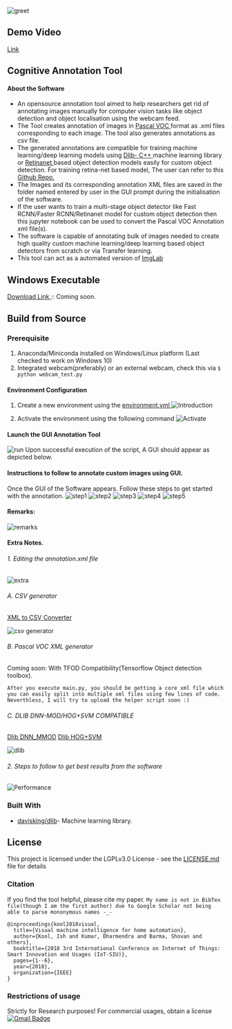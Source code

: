 ![greet](media/greet.png)
## Demo Video
<a href="https://youtu.be/T67T9KhiwFU"> Link </a>

## Cognitive Annotation Tool
#### About the Software 
* An opensource annotation tool aimed to help researchers get rid of annotating images manually for computer vision tasks like object detection and object localisation using the webcam feed. 
* The Tool creates annotation of images in <a href="http://host.robots.ox.ac.uk/pascal/VOC/"> Pascal VOC </a> format as .xml files corresponding to each image. The tool also generates annotations as csv file.
* The generated annotations are compatible for training machine learning/deep learning models using <a href="https://github.com/davisking/dlib"> Dlib- C++ </a> machine learning library or <a href="https://arxiv.org/abs/1708.02002"> Retinanet </a> based object detection models easily for custom object detection. For training retina-net based model, The user can refer to this <a href="https://github.com/fizyr/keras-retinanet">Github Repo. </a> 
* The Images and its corresponding annotation XML files are saved in the folder named entered by user in the GUI prompt during the initialisation of the software. 
* If the user wants to train a multi-stage object detector like Fast RCNN/Faster RCNN/Retinanet model for custom object detection then this jupyter notebook can be used to convert the Pascal VOC Annotation xml file(s).
* The software is capable of annotating bulk of images needed to create high quality custom machine learning/deep learning based object detectors from scratch or via Transfer learning.
* This tool can act as a automated version of <a href="https://imglab.in/"> ImgLab </a>

## Windows Executable
<a href=""> Download Link </a> :: Coming soon.

## Build from Source

### Prerequisite
1. Anaconda/Miniconda installed on Windows/Linux platform (Last checked to work on Windows 10)
2. Integrated webcam(preferably) or an external webcam, check this via ```$ python webcam_test.py```

#### Environment Configuration
1. Create a new environment using the <a href="https://github.com/Suraj520/CognitiveAnnotationTool/blob/master/environment.yml"> environment.yml </a>
![Introduction](media/EnvSetup.png)

2. Activate the environment using the following command
![Activate](media/EnvironmentActivate.png)
   
#### Launch the GUI Annotation Tool
![run](media/runcmd.png)
Upon successful execution of the script, A GUI should appear as depicted below.


#### Instructions to follow to annotate custom images using GUI.

Once the GUI of the Software appears. Follow these steps to get started with the annotation.
![step1](media/step%201.png)
![step2](media/step%202.png)
![step3](media/step%203.png)
![step4](media/step%204.png)
![step5](media/step%205.png)

#### Remarks:
![remarks](media/remarks.png)

#### Extra Notes.

###### 1. Editing the annotation.xml file
![extra](media/extra%20notes.png)

###### A. CSV generator
<a href="https://github.com/Suraj520/CognitiveAnnotationTool/tree/master/notebooks/CSVAnnotationGenerator.ipynb "> XML to CSV Converter </a>

![csv generator](media/csv%20generator.png)

###### B. Pascal VOC XML generator
Coming soon: With TFOD Compatibility(Tensorflow Object detection toolbox).
```
After you execute main.py, you should be getting a core xml file which you can easily split into multiple xml files using few lines of code. Neverthless, I will try to upload the helper script soon :)
```

###### C. DLIB DNN-MOD/HOG+SVM COMPATIBLE
<a href="http://dlib.net/dnn_mmod_ex.cpp.html"> Dlib DNN_MMOD</a>
<a href="https://github.com/davisking/dlib/blob/master/python_examples/train_object_detector.py"> Dlib HOG+SVM </a>

![dlib](media/dlib.png)

###### 2. Steps to follow to get best results from the software
![Performance](media/performance%20booster.png)
### Built With

* [davisking/dlib](https://github.com/davisking/dlib)- Machine learning library.

## License

This project is licensed under the LGPLv3.0 License - see the [LICENSE.md](LICENSE.md) file for details


### Citation
If you find the tool helpful, please cite my paper.
```My name is not in BibTex file(though I am the first author) due to Google Scholar not being able to parse mononymous names -_- ```
```
@inproceedings{kool2018visual,
  title={Visual machine intelligence for home automation},
  author={Kool, Ish and Kumar, Dharmendra and Barma, Shovan and others},
  booktitle={2018 3rd International Conference on Internet of Things: Smart Innovation and Usages (IoT-SIU)},
  pages={1--6},
  year={2018},
  organization={IEEE}
}
```
### Restrictions of usage
Strictly for Research purposes!
For commercial usages, obtain a license [![Gmail Badge](https://img.shields.io/badge/-hrishabhsuraj52@gmail.com-c14438?style=flat-square&logo=Gmail&logoColor=white&link=mailto:hrishabhsuraj52@gmail.com)](mailto:hrishabhsuraj52@gmail.com)
